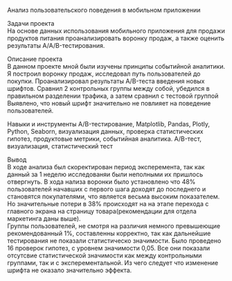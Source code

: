 Анализ пользовательского поведения в мобильном приложении  

Задачи проекта  
На основе данных использования мобильного приложения для продажи продуктов питания проанализировать воронку продаж, а также оценить результаты A/A/B-тестирования.

Описание проекта  
В данном проекте мной были изучены принципы событийной аналитики. Я построил воронку продаж, исследовал путь пользователей до покупки. Проанализировал результаты A/B-теста введения новых шрифтов. Сравнил 2 контрольных группы между собой, убедился в правильном разделении трафика, а затем сравнил с тестовой группой Выявлено, что новый шрифт значительно не повлияет на поведение пользователей.


Навыки и инструменты
A/B-тестирование, Matplotlib, Pandas, Plotly, Python, Seaborn, визуализация данных, проверка статистических гипотез, продуктовые метрики, событийная аналитика.
A/B-тест, визуализация, статистический тест

Вывод  
В ходе анализа был скоректирован период эксперемента, так как данный за 1 неделю исследованяи были неполными их пришлось отвергнуть.
В хода нализа воронки было установлено что 48% пользователей начавших с первого шага доходят до последнего и становятся покупателями, что является весьма высоким показателем.
Но значительные потери в 38% происходят на на этапе перехода с главного экрана на страницу товара(рекомендации для отдела маркетинга даны выше).  
Группы пользователей, не смотря на различия немного превышеющие рекомендованный 1%, составленны корректно, так как дальнейшие тестирования не показали статистическо значимости.
Было проведено 16 проверок гипотез, с уровнем значимости 0,05. Все они показали отсутсвие статистической значимости как между контрольными группами, так и с эксперементальной. Из чего следует что изменение шрифта не оказало значительно эффекта.
